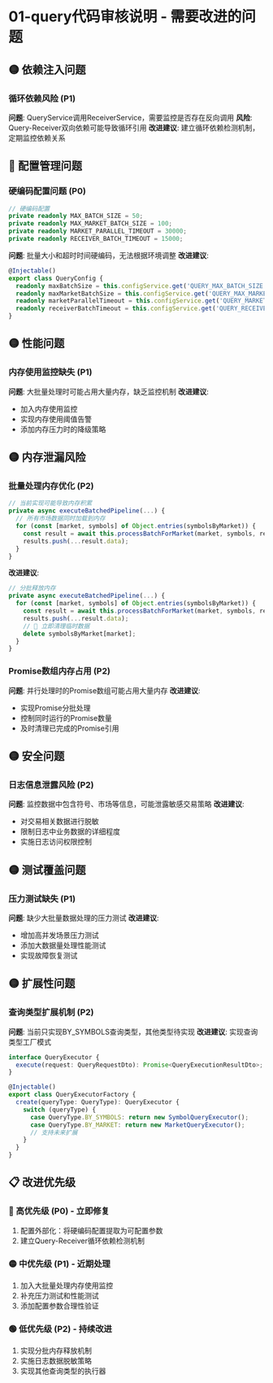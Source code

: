# 01-query代码审核说明 - 需要改进的问题

## 🟡 依赖注入问题

### 循环依赖风险 (P1)
**问题**: QueryService调用ReceiverService，需要监控是否存在反向调用
**风险**: Query-Receiver双向依赖可能导致循环引用
**改进建议**: 建立循环依赖检测机制，定期监控依赖关系

## 🔴 配置管理问题

### 硬编码配置问题 (P0)
```typescript
// 硬编码配置
private readonly MAX_BATCH_SIZE = 50;
private readonly MAX_MARKET_BATCH_SIZE = 100;
private readonly MARKET_PARALLEL_TIMEOUT = 30000;
private readonly RECEIVER_BATCH_TIMEOUT = 15000;
```

**问题**: 批量大小和超时时间硬编码，无法根据环境调整
**改进建议**:
```typescript
@Injectable()
export class QueryConfig {
  readonly maxBatchSize = this.configService.get('QUERY_MAX_BATCH_SIZE', 50);
  readonly maxMarketBatchSize = this.configService.get('QUERY_MAX_MARKET_BATCH_SIZE', 100);
  readonly marketParallelTimeout = this.configService.get('QUERY_MARKET_TIMEOUT', 30000);
  readonly receiverBatchTimeout = this.configService.get('QUERY_RECEIVER_TIMEOUT', 15000);
}
```

## 🟡 性能问题

### 内存使用监控缺失 (P1)
**问题**: 大批量处理时可能占用大量内存，缺乏监控机制
**改进建议**: 
- 加入内存使用监控
- 实现内存使用阈值告警
- 添加内存压力时的降级策略

## 🟡 内存泄漏风险

### 批量处理内存优化 (P2)
```typescript
// 当前实现可能导致内存积累
private async executeBatchedPipeline(...) {
  // 所有市场数据同时加载到内存
  for (const [market, symbols] of Object.entries(symbolsByMarket)) {
    const result = await this.processBatchForMarket(market, symbols, request, queryId);
    results.push(...result.data);
  }
}
```

**改进建议**:
```typescript
// 分批释放内存
private async executeBatchedPipeline(...) {
  for (const [market, symbols] of Object.entries(symbolsByMarket)) {
    const result = await this.processBatchForMarket(market, symbols, request, queryId);
    results.push(...result.data);
    // 🔧 立即清理临时数据
    delete symbolsByMarket[market];
  }
}
```

### Promise数组内存占用 (P2)
**问题**: 并行处理时的Promise数组可能占用大量内存
**改进建议**: 
- 实现Promise分批处理
- 控制同时运行的Promise数量
- 及时清理已完成的Promise引用

## 🟡 安全问题

### 日志信息泄露风险 (P2)
**问题**: 监控数据中包含符号、市场等信息，可能泄露敏感交易策略
**改进建议**: 
- 对交易相关数据进行脱敏
- 限制日志中业务数据的详细程度
- 实施日志访问权限控制

## 🟡 测试覆盖问题

### 压力测试缺失 (P1)
**问题**: 缺少大批量数据处理的压力测试
**改进建议**: 
- 增加高并发场景压力测试
- 添加大数据量处理性能测试
- 实现故障恢复测试

## 🟡 扩展性问题

### 查询类型扩展机制 (P2)
**问题**: 当前只实现BY_SYMBOLS查询类型，其他类型待实现
**改进建议**: 实现查询类型工厂模式
```typescript
interface QueryExecutor {
  execute(request: QueryRequestDto): Promise<QueryExecutionResultDto>;
}

@Injectable()
export class QueryExecutorFactory {
  create(queryType: QueryType): QueryExecutor {
    switch (queryType) {
      case QueryType.BY_SYMBOLS: return new SymbolQueryExecutor();
      case QueryType.BY_MARKET: return new MarketQueryExecutor();
      // 支持未来扩展
    }
  }
}
```

## 📋 改进优先级

### 🔴 高优先级 (P0) - 立即修复
1. 配置外部化：将硬编码配置提取为可配置参数
2. 建立Query-Receiver循环依赖检测机制

### 🟡 中优先级 (P1) - 近期处理  
1. 加入大批量处理内存使用监控
2. 补充压力测试和性能测试
3. 添加配置参数合理性验证

### 🟢 低优先级 (P2) - 持续改进
1. 实现分批内存释放机制
2. 实施日志数据脱敏策略
3. 实现其他查询类型的执行器